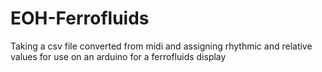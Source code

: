 # EOH-Ferrofluids
Taking a csv file converted from midi and assigning rhythmic and relative values for use on an arduino for a ferrofluids display
